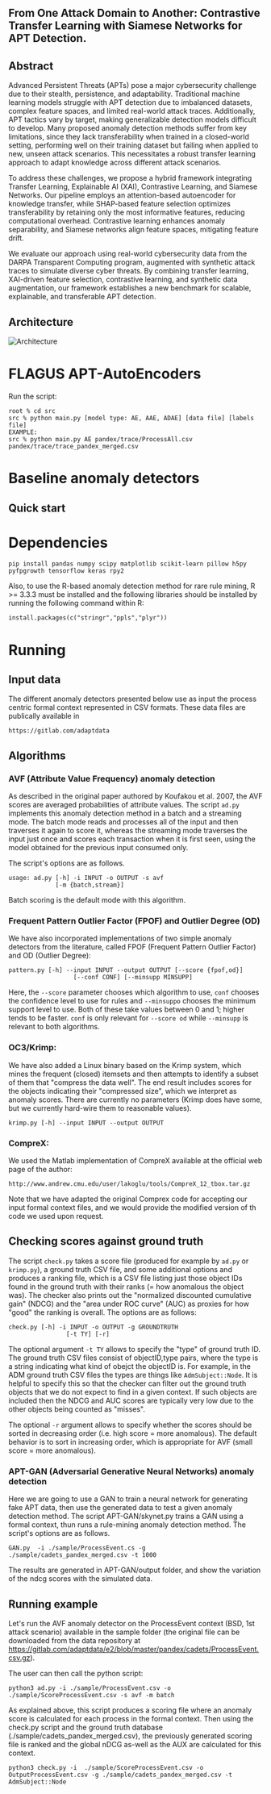 ## From One Attack Domain to Another: Contrastive Transfer Learning with Siamese Networks for APT Detection.

## Abstract

Advanced Persistent Threats (APTs) pose a major cybersecurity challenge due to their stealth, persistence, and adaptability. Traditional machine learning models struggle with APT detection due to imbalanced datasets, complex feature spaces, and limited real-world attack traces. Additionally, APT tactics vary by target, making generalizable detection models difficult to develop. Many proposed anomaly detection methods suffer from key limitations, since they lack transferability when trained in a closed-world setting, performing well on their training dataset but failing when applied to new, unseen attack scenarios. This necessitates a robust transfer learning approach to adapt knowledge across different attack scenarios.

To address these challenges, we propose a hybrid framework integrating Transfer Learning, Explainable AI (XAI), Contrastive Learning, and Siamese Networks. Our pipeline employs an attention-based autoencoder for knowledge transfer, while SHAP-based feature selection optimizes transferability by retaining only the most informative features, reducing computational overhead. Contrastive learning enhances anomaly separability, and Siamese networks align feature spaces, mitigating feature drift.

We evaluate our approach using real-world cybersecurity data from the DARPA Transparent Computing program, augmented with synthetic attack traces to simulate diverse cyber threats. By combining transfer learning, XAI-driven feature selection, contrastive learning, and synthetic data augmentation, our framework establishes a new benchmark for scalable, explainable, and transferable APT detection.

## Architecture

![Architecture](https://github.com/tfapt/tf-apt/blob/main/figure/pipeline.png)


# FLAGUS APT-AutoEncoders 

Run the script:
```shell
root % cd src
src % python main.py [model type: AE, AAE, ADAE] [data file] [labels file]
EXAMPLE:
src % python main.py AE pandex/trace/ProcessAll.csv pandex/trace/trace_pandex_merged.csv
```

# Baseline anomaly detectors

## Quick start

# Dependencies

```
pip install pandas numpy scipy matplotlib scikit-learn pillow h5py pyfpgrowth tensorflow keras rpy2
```


Also, to use the R-based anomaly detection method for rare rule mining, R >= 3.3.3 must be
installed and the following libraries should be installed by running
the following command within R:
```
install.packages(c("stringr","ppls","plyr"))
```


# Running

## Input data

The different anomaly detectors presented below use as input the process centric formal context represented in CSV formats. These data files are publically available in
```
https://gitlab.com/adaptdata
```
## Algorithms

### AVF (Attribute Value Frequency) anomaly detection

As described in the original paper authored by Koufakou et al. 2007, the AVF scores are averaged probabilities of attribute values.
The script `ad.py` implements this anomaly detection method in a batch and a streaming mode.  The batch mode reads and
processes all of the input and then traverses it again to score it, whereas the streaming mode traverses the input just once
and scores each transaction when it is first seen, using the model obtained for the previous input consumed only.
 
The script's options are as follows.

```
usage: ad.py [-h] -i INPUT -o OUTPUT -s avf
             [-m {batch,stream}]
```

Batch scoring is the default mode with this algorithm.
 
### Frequent Pattern Outlier Factor (FPOF) and Outlier Degree (OD)

We have also incorporated implementations of two simple anomaly detectors from the
literature, called FPOF (Frequent Pattern Outlier Factor) and OD (Outlier
Degree):

```
pattern.py [-h] --input INPUT --output OUTPUT [--score {fpof,od}]
                  [--conf CONF] [--minsupp MINSUPP]
```

Here, the `--score` parameter chooses which algorithm to use, `conf` chooses the
confidence level to use for rules and `--minsuppo` chooses the minimum support
level to use.  Both of these take values between 0 and 1; higher tends to be
faster.  `conf` is only relevant for `--score od` while `--minsupp` is
relevant to both algorithms.  

### OC3/Krimp:  

We have also added a Linux binary based on the Krimp system, which mines the
frequent (closed) itemsets and then attempts to identify a subset of them that
"compress the data well".  The end result includes scores for the objects
indicating their "compressed size", which we interpret
as anomaly scores.  There are currently no parameters (Krimp does have some,
but we currently hard-wire them to reasonable values).

```
krimp.py [-h] --input INPUT --output OUTPUT
```

### CompreX:  

We used the Matlab implementation of CompreX available at the official web page of the author:

```
http://www.andrew.cmu.edu/user/lakoglu/tools/CompreX_12_tbox.tar.gz
```
Note that we have adapted the original Comprex code for accepting our input formal context files, and we would provide the modified version of th code we used upon request.

## Checking scores against ground truth

The script `check.py` takes a score file (produced for example by `ad.py` or `krimp.py`),
a ground truth CSV file, and some additional options and produces a
ranking file, which is a CSV file listing just those object IDs found
in the ground truth with their ranks (= how anomalous the object
was).  The checker also prints out the "normalized discounted
cumulative gain" (NDCG) and the "area under ROC curve" (AUC) as
proxies for how "good" the ranking is overall.
The options are as follows:

```
check.py [-h] -i INPUT -o OUTPUT -g GROUNDTRUTH
                [-t TY] [-r]

```

The optional argument `-t TY` allows to specify the
"type" of ground truth ID.  The ground truth CSV files consist of
objectID,type pairs, where the type is a string indicating what kind
of obejct the objectID is.  For example, in the ADM ground truth CSV
files the types are things like `AdmSubject::Node`.  It is helpful to
specify this so that the checker can filter out the ground truth
objects that we do not expect to find in a given context.  If such
objects are included then the NDCG and AUC scores are typically very
low due to the other objects being counted as "misses".

The optional `-r` argument allows to specify whether the scores should
be sorted in decreasing order (i.e. high score = more anomalous).  The
default behavior is to sort in increasing order, which is appropriate
for AVF (small score = more anomalous).



### APT-GAN (Adversarial Generative Neural Networks) anomaly detection

Here we are going to use a GAN to train a neural network for generating fake APT data, then use the generated data to test a given anomaly detection method.
The script APT-GAN/skynet.py trains a GAN using a formal context, thun runs a rule-mining anomaly detection method.
The script's options are as follows.

```GAN.py  -i ./sample/ProcessEvent.cs -g ./sample/cadets_pandex_merged.csv -t 1000```

The results are generated in APT-GAN/output folder, and show the variation of the ndcg scores with the simulated data.


## Running example

Let's run the AVF anomaly detector on the ProcessEvent context (BSD, 1st attack scenario) available in the sample folder (the original file can be downloaded from the data repository at https://gitlab.com/adaptdata/e2/blob/master/pandex/cadets/ProcessEvent.csv.gz).

The user can then call the python script:

```python3 ad.py -i ./sample/ProcessEvent.csv -o ./sample/ScoreProcessEvent.csv -s avf -m batch```

As explained above, this script produces a scoring file where an anomaly score is calculated for each process in the formal context.
Then using the check.py script and the ground truth database (./sample/cadets_pandex_merged.csv), the previously generated scoring file is ranked and the global nDCG as-well as the AUX are calculated for this context.

```python3 check.py -i  ./sample/ScoreProcessEvent.csv -o OutputProcessEvent.csv -g ./sample/cadets_pandex_merged.csv -t AdmSubject::Node```
